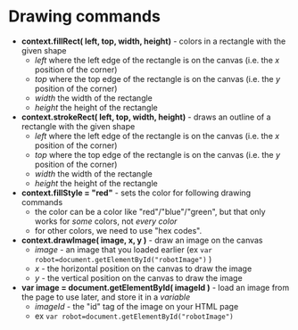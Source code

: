 # Drawing commands

* **context.fillRect( left, top, width, height)** - colors in a rectangle with the given shape
	* *left* where the left edge of the rectangle is on the canvas (i.e. the *x* position of the corner)
	* *top* where the top edge of the rectangle is on the canvas (i.e. the *y* position of the corner)
	* *width* the width of the rectangle
	* *height* the height of the rectangle
* **context.strokeRect( left, top, width, height)** - draws an outline of a rectangle with the given shape
	* *left* where the left edge of the rectangle is on the canvas (i.e. the *x* position of the corner)
	* *top* where the top edge of the rectangle is on the canvas (i.e. the *y* position of the corner)
	* *width* the width of the rectangle
	* *height* the height of the rectangle
* **context.fillStyle = "red"** - sets the color for following drawing commands
	* the color can be a color like "red"/"blue"/"green", but that only works for *some* colors, not *every color*
	* for other colors, we need to use "hex codes". 
* **context.drawImage( image, x, y )** - draw an image on the canvas
	* *image* - an image that you loaded earlier (ex `var robot=document.getElementById("robotImage")` )
	* *x* - the horizontal position on the canvas to draw the image
	* *y* - the vertical position on the canvas to draw the image
* **var image = document.getElementById( imageId )** - load an image from the page to use later, and store it in a *variable* 
	* *imageId* - the "id" tag of the image on your HTML page
	* ex `var robot=document.getElementById("robotImage")` 
